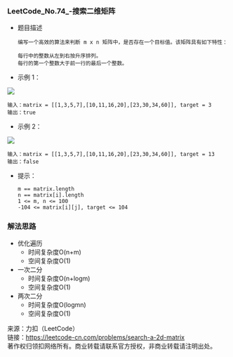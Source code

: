 ### LeetCode_No.74_-搜索二维矩阵
* 题目描述

      编写一个高效的算法来判断 m x n 矩阵中，是否存在一个目标值。该矩阵具有如下特性：

      每行中的整数从左到右按升序排列。
      每行的第一个整数大于前一行的最后一个整数。

* 示例 1：

![](https://assets.leetcode.com/uploads/2020/10/05/mat.jpg)

    输入：matrix = [[1,3,5,7],[10,11,16,20],[23,30,34,60]], target = 3
    输出：true
* 示例 2：

![](https://assets.leetcode-cn.com/aliyun-lc-upload/uploads/2020/11/25/mat2.jpg)

    输入：matrix = [[1,3,5,7],[10,11,16,20],[23,30,34,60]], target = 13
    输出：false

* 提示：

      m == matrix.length
      n == matrix[i].length
      1 <= m, n <= 100
      -104 <= matrix[i][j], target <= 104
      
### 解法思路
* 优化遍历
  * 时间复杂度O(n+m)
  * 空间复杂度O(1)
* 一次二分
  * 时间复杂度O(n+logm)
  * 空间复杂度O(1)
* 两次二分
  * 时间复杂度O(logmn)
  * 空间复杂度O(1)
  
来源：力扣（LeetCode）\
链接：https://leetcode-cn.com/problems/search-a-2d-matrix \
著作权归领扣网络所有。商业转载请联系官方授权，非商业转载请注明出处。      
